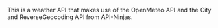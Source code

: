 This is a weather API that makes use of the OpenMeteo API and the City and ReverseGeocoding API from API-Ninjas.
